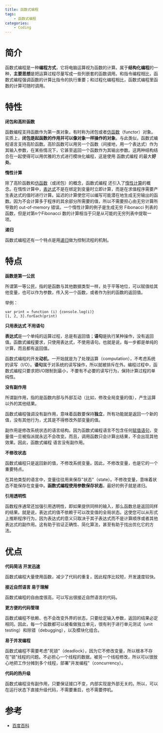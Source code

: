 ```yaml
---
title: 函数式编程
tags:
	- 函数式编程
categories:
	- Coding
---
```


# 简介

函数式编程是一种**编程方式**，它将电脑运算视为函数的计算。属于**结构化编程**的一种，**主要思想**是把运算过程尽量写成一些列嵌套的函数调用。和指令编程相比，函数式编程强调函数的计算比指令的执行重要；和过程化编程相比，函数式编程里函数的计算可随时调用。

# 特性

**闭包和高阶函数**

函数编程支持函数作为第一类对象，有时称为闭包或者[仿函数](https://baike.baidu.com/item/%E4%BB%BF%E5%87%BD%E6%95%B0)（functor）对象。实质上，**闭包是起函数的作用并可以像对象一样操作的对象**。与此类似，函数式编程语言支持高阶函数。高阶函数可以用另一个函数（间接地，用一个表达式）作为其输入参数，在某些情况下，它甚至返回一个函数作为其输出参数。这两种结构结合在一起使得可以用优雅的方式进行模块化编程，这是使用 函数式编程 的最大**好处**。

**惰性计算**

除了高阶函数和[仿函数](https://baike.baidu.com/item/%E4%BB%BF%E5%87%BD%E6%95%B0)（或闭包）的概念，函数式编程 还引入了[惰性计算](https://baike.baidu.com/item/%E6%83%B0%E6%80%A7%E8%AE%A1%E7%AE%97)的概念。在惰性计算中，[表达式](https://baike.baidu.com/item/%E8%A1%A8%E8%BE%BE%E5%BC%8F)不是在绑定到变量时立即计算，而是在求值程序需要产生表达式的值时进行计算。延迟的计算使您可以编写可能潜在地生成无穷输出的函数。因为不会计算多于程序的其余部分所需要的值，所以不需要担心由无穷计算所导致的 out-of-memory 错误。一个惰性计算的例子是生成无穷 Fibonacci 列表的函数，但是对第n个Fibonacci 数的计算相当于只是从可能的无穷列表中提取一项。

**递归**

函数式编程还有一个特点是用[递归](https://baike.baidu.com/item/%E9%80%92%E5%BD%92)做为控制流程的机制。

# 特点

**函数是第一公民**

所谓第一等公民，指的是函数与其他数据类型一样，处于平等地位，可以赋值给其他变量，也可以作为参数，传入另一个函数，或者作为别的函数的返回值。

举例：

```
var print = function (i) {console.log(i)}
[1, 2, 3].forEach(print)
```

**只用表达式 不用语句**

**表达式**是一个单纯的运算过程，总是有返回值；**语句**是执行某种操作，没有返回值。函数式编程要求，只使用表达式，不使用语句。也就是说，每一步都是单纯的计算，而且都有返回值。

函数式编程的开发**动机**，一开始就是为了处理运算（computation），不考虑系统的读写（I/O）。**语句**属于对系统的读写操作，所以就被排斥在外。编程过程中，函数式编程只要求把I/O限制到最小，不要有不必要的读写行为，保持计算过程的单纯性。

**没有副作用**

所谓副作用，指的是函数内部与外部互动（比如，修改全局变量的值），产生运算以外的其他结果。

函数式编程强调没有副作用，意味着函数要保持**独立**，所有功能就是返回一个新的值，没有其他行为，尤其是不得修改外部变量的值。

副作用是修改系统状态的语言结构。因为函数式编程语言不包含任何[赋值语句](https://baike.baidu.com/item/%E8%B5%8B%E5%80%BC%E8%AF%AD%E5%8F%A5)，变量值一旦被指派就永远不会改变。而且，调用函数只会计算出结果，不会出现其他效果。因此，函数式编程 语言没有副作用。

**不修改状态**

函数式编程只是返回新的值，不修改系统变量。因此，不修改变量，也是它的一个重要特点。

在其他类型的语言中，变量往往用来保存"状态"（state）。不修改变量，意味着状态不能保存在变量中。**函数式编程使用参数保存状态**，最好的例子就是递归。

**引用透明性**

函数程序通常还加强引用透明性，即如果提供同样的输入，那么函数总是返回同样的结果。就是说，表达式的值不依赖于可以改变值的全局状态。这使您可以从形式上推断程序行为，因为表达式的意义只取决于其子表达式而不是计算顺序或者其他表达式的副作用。这有助于验证正确性、简化算法，甚至有助于找出优化它的方法。

# 优点

**代码简洁 开发迅速**

函数式编程大量使用函数，减少了代码的重复，因此程序比较短，开发速度较快。

**接近自然语言 易于理解**

函数式编程的自由度很高，可以写出很接近自然语言的代码。

**更方便的代码管理**

函数式编程不依赖、也不会改变外界的状态，只要给定输入参数，返回的结果必定相同。因此，每一个函数都可以被看做独立单元，很有利于进行单元测试（unit testing）和除错（debugging），以及模块化组合。

**易于并发编程**

函数式编程不需要考虑"死锁"（deadlock），因为它不修改变量，所以根本不存在"锁"线程的问题。不必担心一个线程的数据，被另一个线程修改，所以可以很放心地把工作分摊到多个线程，部署"并发编程"（concurrency）。

**代码的热升级**

函数式编程没有副作用，只要保证接口不变，内部实现是外部无关的。所以，可以在运行状态下直接升级代码，不需要重启，也不需要停机。

# 参考

- [百度百科](https://baike.baidu.com/item/%E5%87%BD%E6%95%B0%E5%BC%8F%E7%BC%96%E7%A8%8B/4035031?fr=aladdin)

